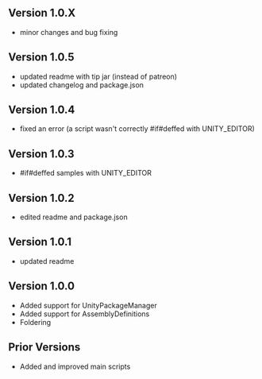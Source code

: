 ## Version 1.0.X
- minor changes and bug fixing

## Version 1.0.5
- updated readme with tip jar (instead of patreon)
- updated changelog and package.json

## Version 1.0.4
- fixed an error (a script wasn't correctly #if#deffed with UNITY_EDITOR)

## Version 1.0.3
- #if#deffed samples with UNITY_EDITOR

## Version 1.0.2
- edited readme and package.json

## Version 1.0.1
- updated readme

## Version 1.0.0
- Added support for UnityPackageManager
- Added support for AssemblyDefinitions
- Foldering

## Prior Versions
- Added and improved main scripts
